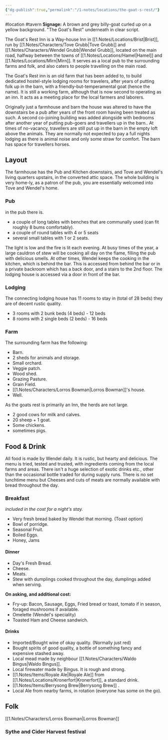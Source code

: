 ```yaml
---
{"dg-publish":true,"permalink":"/1-notes/locations/the-goat-s-rest/"}
---
```


#location #tavern
**Signage:** A brown and grey billy-goat curled up on a yellow background.  "The Goat's Rest" underneath in clear script.

The Goat's Rest Inn is a Way-house Inn in [[1.Notes/Locations/Brist\|Brist]], run by [[1.Notes/Characters/Tove Grubb\|Tove Grubb]] and [[1.Notes/Characters/Wendel Grubb\|Wendel Grubb]], located on the main road, halfway between the towns of [[1.Notes/Locations/Hamel\|Hamel]] and [[1.Notes/Locations/Mirn\|Mirn]].
It serves as a local pub to the surrounding farms and folk, and also caters to people travelling on the main road.

The Goat's Rest inn is an old farm that has been added to, to build dedicated hostel-style lodging rooms for travelers, after years of putting folk up in the barn, with a friendly-but-temperamental goat (hence the name). It is still a working farm, although that is now second to operating as an inn.
It acts as a meeting place for the local farmers and laborers.

Originally just a farmhouse and barn the house was altered to have the downstairs be a pub after years of the front room having been treated as such. A second co-joining building was added alongside with bedrooms after another year of putting pub-goers and travellers up in the barn.. At times of no-vacancy, travellers are still put up in the barn in the empty loft above the animals. They are normally not expected to pay a full nights lodging as there is animal noise and only some straw for comfort.
The barn has space for travellers horses.

## Layout
The farmhouse has the Pub and Kitchen downstairs, and Tove and Wendel's living quarters upstairs, in the converted attic space. The whole building is very home-ly, as a patron of the pub, you are essentially welcomed into Tove and Wendel's home. 

### Pub
in the pub there is.
* a couple of long tables with benches that are communally used (can fit roughly 8 bums comfortably).
* a couple of round tables with 4 or 5 seats
* several small tables with 1 or 2 seats. 

The light is low and the fire is lit each evening. At busy times of the year, a large cauldron of stew will be cooking all day on the flame, filling the pub with delicious smells. At other times, Wendel keeps the cooking in the kitchen, which is behind the bar. 
This is accessed from behind the bar or in a private backroom which has a back door, and a stairs to the 2nd floor.
The lodging house is accessed via a door in front of the bar.

### Lodging
The connecting lodging house has 11 rooms to stay in (total of 28 beds) they are of decent rustic quality.
* 3 rooms with 2 bunk beds (4 beds) - 12 beds
* 8 rooms with 2 single beds (2 beds) - 16 beds

### Farm
The surrounding farm has the following:
* Barn.
* 2 sheds for animals and storage.
* Small orchard.
* Veggie patch.
* Wood shed.
* Grazing Pasture.
* Grain Field.
* [[1.Notes/Characters/Lorros Bowman\|Lorros Bowman]]'s house.
* Well.

As the goats rest is primarily an Inn, the herds are not large.
* 2 good cows for milk and calves.
* 20 sheep + 1 goat.
* Some chickens.
* sometimes pigs.

## Food & Drink
All food is made by Wendel daily. It is rustic, but hearty and delicious. The menu is tried, tested and trusted, with ingredients coming from the local farms and areas.
There isn't a huge selection of exotic drinks etc., other than the occasional bottle traded for during supply runs.
There is no set lunchtime menu but Cheeses and cuts of meats are normally available with bread throughout the day.

### Breakfast 
*included in the cost for a night's stay.*
- Very fresh bread baked by Wendel that morning. (Toast option)
- Bowl of porridge.
- Seasonal Fruit.
- Boiled Eggs.
- Honey, Jams

#### Dinner
- Day's Fresh Bread.
- Cheese.
- Meats.
- Stew with dumplings cooked throughout the day, dumplings added when serving.

**On asking, and additional cost:**
- Fry-up: Bacon, Sausage, Eggs, Fried bread or toast, tomato if in season, foraged mushrooms if available.
- Omelette (Wendel's speciality)
- Toasted Ham and Cheese sandwich.

#### Drinks
- Imported/Bought wine of okay quality. (Normally just red)
- Bought spirits of good quality, a bottle of something fancy and expensive stashed away.
- Local mead made by neighbour [[1.Notes/Characters/Waldo Bingus\|Waldo Bingus]].
- Local firewater made by Bingus. It is rough and strong.
- [[1.Notes/Items/Royale Ale\|Royale Ale]] from [[1.Notes/Locations/Kronerfort\|Kronerfort]], a standard drink.
- [[1.Notes/Items/Berrysong Brew\|Berrysong Brew]] .
- Local Ale from nearby farms, in rotation (everyone has some on the go).

## Folk
[[1.Notes/Characters/Lorros Bowman\|Lorros Bowman]]

### Sythe and Cider Harvest festival
